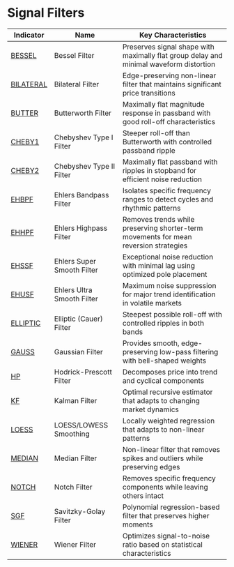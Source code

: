 # Signal Filters

| Indicator | Name | Key Characteristics |
|-----------|------|---------------------|
| [BESSEL](/indicators/filters/bessel.md) | Bessel Filter | Preserves signal shape with maximally flat group delay and minimal waveform distortion |
| [BILATERAL](/indicators/filters/bilateral.md) | Bilateral Filter | Edge-preserving non-linear filter that maintains significant price transitions |
| [BUTTER](/indicators/filters/butter.md) | Butterworth Filter | Maximally flat magnitude response in passband with good roll-off characteristics |
| [CHEBY1](/indicators/filters/cheby1.md) | Chebyshev Type I Filter | Steeper roll-off than Butterworth with controlled passband ripple |
| [CHEBY2](/indicators/filters/cheby2.md) | Chebyshev Type II Filter | Maximally flat passband with ripples in stopband for efficient noise reduction |
| [EHBPF](/indicators/filters/ehbpf.md) | Ehlers Bandpass Filter | Isolates specific frequency ranges to detect cycles and rhythmic patterns |
| [EHHPF](/indicators/filters/ehhpf.md) | Ehlers Highpass Filter | Removes trends while preserving shorter-term movements for mean reversion strategies |
| [EHSSF](/indicators/filters/ehssf.md) | Ehlers Super Smooth Filter | Exceptional noise reduction with minimal lag using optimized pole placement |
| [EHUSF](/indicators/filters/ehusf.md) | Ehlers Ultra Smooth Filter | Maximum noise suppression for major trend identification in volatile markets |
| [ELLIPTIC](/indicators/filters/elliptic.md) | Elliptic (Cauer) Filter | Steepest possible roll-off with controlled ripples in both bands |
| [GAUSS](/indicators/filters/gauss.md)  | Gaussian Filter | Provides smooth, edge-preserving low-pass filtering with bell-shaped weights |
| [HP](/indicators/filters/hp.md) | Hodrick-Prescott Filter | Decomposes price into trend and cyclical components |
| [KF](/indicators/filters/kf.md) | Kalman Filter | Optimal recursive estimator that adapts to changing market dynamics |
| [LOESS](/indicators/filters/loess.md) | LOESS/LOWESS Smoothing | Locally weighted regression that adapts to non-linear patterns |
| [MEDIAN](/indicators/filters/median.md) | Median Filter | Non-linear filter that removes spikes and outliers while preserving edges |
| [NOTCH](/indicators/filters/notch.md) | Notch Filter | Removes specific frequency components while leaving others intact |
| [SGF](/indicators/filters/sgf.md) | Savitzky-Golay Filter | Polynomial regression-based filter that preserves higher moments |
| [WIENER](/indicators/filters/wiener.md) | Wiener Filter | Optimizes signal-to-noise ratio based on statistical characteristics |
